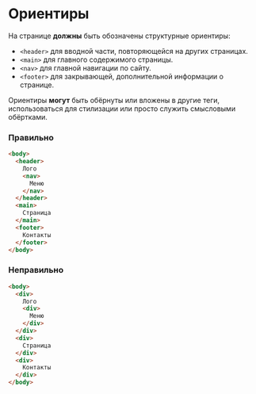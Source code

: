 # Ориентиры

На странице **должны** быть обозначены структурные ориентиры:

- `<header>` для вводной части, повторяющейся на других страницах.
- `<main>` для главного содержимого страницы.
- `<nav>` для главной навигации по сайту.
- `<footer>` для закрывающей, дополнительной информации о странице.

Ориентиры **могут** быть обёрнуты или вложены в другие теги, использоваться для стилизации или просто служить смысловыми обёртками.

### Правильно

```html
<body>
  <header>
    Лого
    <nav>
      Меню
    </nav>
  </header>
  <main>
    Страница
  </main>
  <footer>
    Контакты
  </footer>
</body>
```

### Неправильно

```html
<body>
  <div>
    Лого
    <div>
      Меню
    </div>
  </div>
  <div>
    Страница
  </div>
  <div>
    Контакты
  </div>
</body>
```
